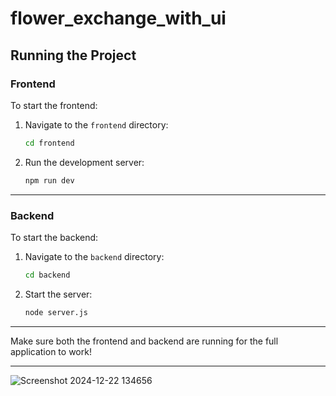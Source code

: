 # flower_exchange_with_ui

## Running the Project

### Frontend

To start the frontend:

1. Navigate to the `frontend` directory:
   ```bash
   cd frontend
   ```

2. Run the development server:
   ```bash
   npm run dev
   ```

---

### Backend

To start the backend:

1. Navigate to the `backend` directory:
   ```bash
   cd backend
   ```

2. Start the server:
   ```bash
   node server.js
   ```

---

Make sure both the frontend and backend are running for the full application to work!

---

![Screenshot 2024-12-22 134656](https://github.com/user-attachments/assets/732b0704-e7c7-4f99-b30c-926b620816e2)
